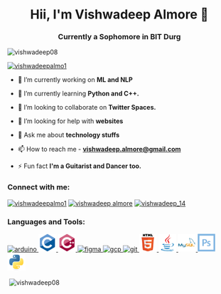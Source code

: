 <h1 align="center">Hii, I'm Vishwadeep Almore 👋</h1>
<h3 align="center">Currently a Sophomore in BIT Durg</h3>

<p align="left"> <img src="https://komarev.com/ghpvc/?username=vishwadeep08&label=Profile%20views&color=0e75b6&style=flat" alt="vishwadeep08" /> </p>

<p align="left"> <a href="https://twitter.com/vishwadeepalmo1" target="blank"><img src="https://img.shields.io/twitter/follow/vishwadeepalmo1?logo=twitter&style=for-the-badge" alt="vishwadeepalmo1" /></a> </p>

- 🔭 I’m currently working on **ML and NLP**

- 🌱 I’m currently learning **Python and C++.**

- 👯 I’m looking to collaborate on **Twitter Spaces.**

- 🤝 I’m looking for help with **websites**

- 💬 Ask me about **technology stuffs**

- 📫 How to reach me - **vishwadeep.almore@gmail.com**

- ⚡ Fun fact **I'm a Guitarist and Dancer too.**

<h3 align="left">Connect with me:</h3>
<p align="left">
<a href="https://twitter.com/vishwadeepalmo1" target="blank"><img align="center" src="https://raw.githubusercontent.com/rahuldkjain/github-profile-readme-generator/master/src/images/icons/Social/twitter.svg" alt="vishwadeepalmo1" height="30" width="40" /></a>
<a href="https://linkedin.com/in/vishwadeep almore" target="blank"><img align="center" src="https://raw.githubusercontent.com/rahuldkjain/github-profile-readme-generator/master/src/images/icons/Social/linked-in-alt.svg" alt="vishwadeep almore" height="30" width="40" /></a>
<a href="https://instagram.com/vishwadeep_14" target="blank"><img align="center" src="https://raw.githubusercontent.com/rahuldkjain/github-profile-readme-generator/master/src/images/icons/Social/instagram.svg" alt="vishwadeep_14" height="30" width="40" /></a>
</p>

<h3 align="left">Languages and Tools:</h3>
<p align="left"> <a href="https://www.arduino.cc/" target="_blank" rel="noreferrer"> <img src="https://cdn.worldvectorlogo.com/logos/arduino-1.svg" alt="arduino" width="40" height="40"/> </a> <a href="https://www.cprogramming.com/" target="_blank" rel="noreferrer"> <img src="https://raw.githubusercontent.com/devicons/devicon/master/icons/c/c-original.svg" alt="c" width="40" height="40"/> </a> <a href="https://www.w3schools.com/cpp/" target="_blank" rel="noreferrer"> <img src="https://raw.githubusercontent.com/devicons/devicon/master/icons/cplusplus/cplusplus-original.svg" alt="cplusplus" width="40" height="40"/> </a> <a href="https://www.figma.com/" target="_blank" rel="noreferrer"> <img src="https://www.vectorlogo.zone/logos/figma/figma-icon.svg" alt="figma" width="40" height="40"/> </a> <a href="https://cloud.google.com" target="_blank" rel="noreferrer"> <img src="https://www.vectorlogo.zone/logos/google_cloud/google_cloud-icon.svg" alt="gcp" width="40" height="40"/> </a> <a href="https://git-scm.com/" target="_blank" rel="noreferrer"> <img src="https://www.vectorlogo.zone/logos/git-scm/git-scm-icon.svg" alt="git" width="40" height="40"/> </a> <a href="https://www.w3.org/html/" target="_blank" rel="noreferrer"> <img src="https://raw.githubusercontent.com/devicons/devicon/master/icons/html5/html5-original-wordmark.svg" alt="html5" width="40" height="40"/> </a> <a href="https://www.java.com" target="_blank" rel="noreferrer"> <img src="https://raw.githubusercontent.com/devicons/devicon/master/icons/java/java-original.svg" alt="java" width="40" height="40"/> </a> <a href="https://www.mysql.com/" target="_blank" rel="noreferrer"> <img src="https://raw.githubusercontent.com/devicons/devicon/master/icons/mysql/mysql-original-wordmark.svg" alt="mysql" width="40" height="40"/> </a> <a href="https://www.photoshop.com/en" target="_blank" rel="noreferrer"> <img src="https://raw.githubusercontent.com/devicons/devicon/master/icons/photoshop/photoshop-line.svg" alt="photoshop" width="40" height="40"/> </a> <a href="https://www.python.org" target="_blank" rel="noreferrer"> <img src="https://raw.githubusercontent.com/devicons/devicon/master/icons/python/python-original.svg" alt="python" width="40" height="40"/> </a> </p>

<p>&nbsp;<img align="center" src="https://github-readme-stats.vercel.app/api?username=vishwadeep08&show_icons=true&locale=en" alt="vishwadeep08" /></p>


